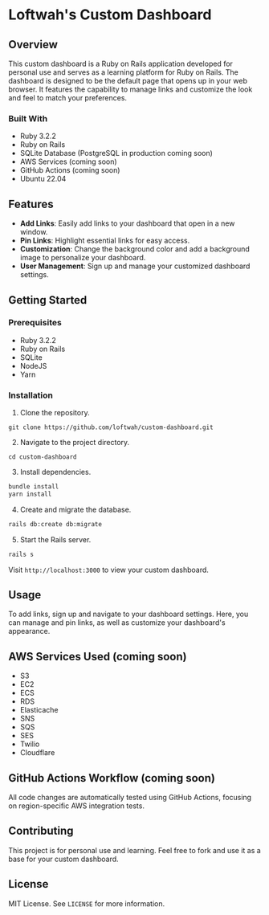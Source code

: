 # Loftwah's Custom Dashboard

## Overview

This custom dashboard is a Ruby on Rails application developed for personal use and serves as a learning platform for Ruby on Rails. The dashboard is designed to be the default page that opens up in your web browser. It features the capability to manage links and customize the look and feel to match your preferences.

### Built With

* Ruby 3.2.2
* Ruby on Rails
* SQLite Database (PostgreSQL in production coming soon)
* AWS Services (coming soon)
* GitHub Actions (coming soon)
* Ubuntu 22.04

## Features

* **Add Links**: Easily add links to your dashboard that open in a new window.
* **Pin Links**: Highlight essential links for easy access.
* **Customization**: Change the background color and add a background image to personalize your dashboard.
* **User Management**: Sign up and manage your customized dashboard settings.

## Getting Started

### Prerequisites

* Ruby 3.2.2
* Ruby on Rails
* SQLite
* NodeJS
* Yarn

### Installation

1. Clone the repository.

`git clone https://github.com/loftwah/custom-dashboard.git`

2. Navigate to the project directory.

`cd custom-dashboard`

3. Install dependencies.

```bash
bundle install
yarn install
```

4. Create and migrate the database.

```bash
rails db:create db:migrate
```

5. Start the Rails server.

```bash
rails s
```

Visit `http://localhost:3000` to view your custom dashboard.

## Usage

To add links, sign up and navigate to your dashboard settings. Here, you can manage and pin links, as well as customize your dashboard's appearance.

## AWS Services Used (coming soon)

* S3
* EC2
* ECS
* RDS
* Elasticache
* SNS
* SQS
* SES
* Twilio
* Cloudflare

## GitHub Actions Workflow (coming soon)

All code changes are automatically tested using GitHub Actions, focusing on region-specific AWS integration tests.

## Contributing

This project is for personal use and learning. Feel free to fork and use it as a base for your custom dashboard.

## License

MIT License. See `LICENSE` for more information.